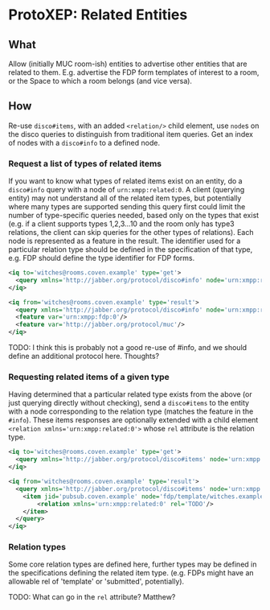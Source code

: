 # ProtoXEP: Related Entities

## What

Allow (initially MUC room-ish) entities to advertise other entities that are related to them. E.g. advertise the FDP form templates of interest to a room, or the Space to which a room belongs (and vice versa).

## How

Re-use `disco#items`, with an added `<relation/>` child element, use `node`s on the disco queries to distinguish from traditional item queries. Get an index of nodes with a `disco#info` to a defined node.

### Request a list of types of related items

If you want to know what types of related items exist on an entity, do a `disco#info` query with a node of `urn:xmpp:related:0`. A client (querying entity) may not understand all of the related item types, but potentially where many types are supported sending this query first could limit the number of type-specific queries needed, based only on the types that exist (e.g. if a client supports types 1,2,3...10 and the room only has type3 relations, the client can skip queries for the other types of relations). Each node is represented as a feature in the result. The identifier used for a particular relation type should be defined in the specification of that type, e.g. FDP should define the type identifier for FDP forms.

```xml
<iq to='witches@rooms.coven.example' type='get'>
  <query xmlns='http://jabber.org/protocol/disco#info' node='urn:xmpp:related:0'/>
</iq>
```

```xml
<iq from='witches@rooms.coven.example' type='result'>
  <query xmlns='http://jabber.org/protocol/disco#info' node='urn:xmpp:related:0'>
  <feature var='urn:xmpp:fdp:0'/>
  <feature var='http://jabber.org/protocol/muc'/>
</iq>
```

TODO: I think this is probably not a good re-use of #info, and we should define an additional protocol here. Thoughts?

### Requesting related items of a given type

Having determined that a particular related type exists from the above (or just querying directly without checking), send a `disco#items` to the entity with a node corresponding to the relation type (matches the feature in the `#info`). These items responses are optionally extended with a child element `<relation xmlns='urn:xmpp:related:0'>` whose `rel` attribute is the relation type.

```xml
<iq to='witches@rooms.coven.example' type='get'>
  <query xmlns='http://jabber.org/protocol/disco#items' node='urn:xmpp:fdp:0'/>
</iq>
```

```xml
<iq from='witches@rooms.coven.example' type='result'>
  <query xmlns='http://jabber.org/protocol/disco#items' node='urn:xmpp:fdp:0'>
    <item jid='pubsub.coven.example' node='fdp/template/witches.example/accidentreport'>
        <relation xmlns='urn:xmpp:related:0' rel='TODO'/>
    </item>
  </query>
</iq>
```

### Relation types

Some core relation types are defined here, further types may be defined in the specifications defining the related item type. (e.g. FDPs might have an allowable rel of 'template' or 'submitted', potentially).

TODO: What can go in the `rel` attribute? Matthew?
